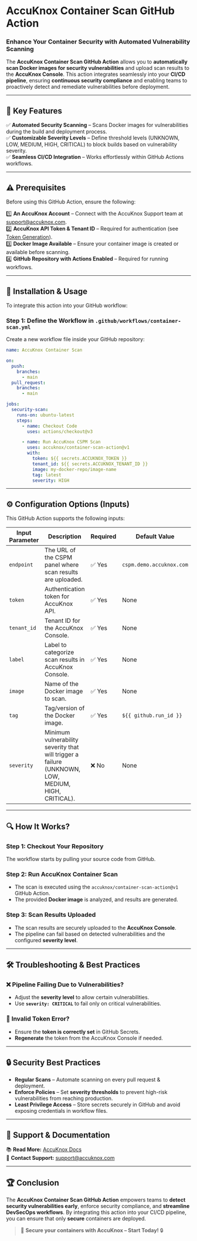 

#  **AccuKnox Container Scan GitHub Action**  

### **Enhance Your Container Security with Automated Vulnerability Scanning**  

The **AccuKnox Container Scan GitHub Action** allows you to **automatically scan Docker images for security vulnerabilities** and upload scan results to the **AccuKnox Console**. This action integrates seamlessly into your **CI/CD pipeline**, ensuring **continuous security compliance** and enabling teams to proactively detect and remediate vulnerabilities before deployment.  

---

## 🎯 **Key Features**  

✅ **Automated Security Scanning** – Scans Docker images for vulnerabilities during the build and deployment process.  
✅ **Customizable Severity Levels** – Define threshold levels (UNKNOWN, LOW, MEDIUM, HIGH, CRITICAL) to block builds based on vulnerability severity.  
✅ **Seamless CI/CD Integration** – Works effortlessly within GitHub Actions workflows.  

---

## ⚠️ **Prerequisites**  

Before using this GitHub Action, ensure the following:  

1️⃣ **An AccuKnox Account** – Connect with the AccuKnox Support team at [support@accuknox.com](mailto:support@accuknox.com).  
2️⃣ **AccuKnox API Token & Tenant ID** – Required for authentication (see [Token Generation](https://help.accuknox.com/getting-started/how-to-create-tokens/)).  
3️⃣ **Docker Image Available** – Ensure your container image is created or available before scanning.  
4️⃣ **GitHub Repository with Actions Enabled** – Required for running workflows.  

---

## 📌 **Installation & Usage**  

To integrate this action into your GitHub workflow:  

### **Step 1: Define the Workflow in `.github/workflows/container-scan.yml`**  

Create a new workflow file inside your GitHub repository:  

```yaml
name: AccuKnox Container Scan

on:
  push:
    branches:
      - main
  pull_request:
    branches:
      - main

jobs:
  security-scan:
    runs-on: ubuntu-latest
    steps:
      - name: Checkout Code
        uses: actions/checkout@v3

      - name: Run AccuKnox CSPM Scan
        uses: accuknox/container-scan-action@v1
        with:
          token: ${{ secrets.ACCUKNOX_TOKEN }}
          tenant_id: ${{ secrets.ACCUKNOX_TENANT_ID }}
          image: my-docker-repo/image-name
          tag: latest
          severity: HIGH
```

---

## ⚙️ **Configuration Options (Inputs)**  

This GitHub Action supports the following inputs:  

| **Input Parameter** | **Description** | **Required** | **Default Value** |
|----------------------|----------------|--------------|-------------------|
| `endpoint` | The URL of the CSPM panel where scan results are uploaded. | ✅ Yes | `cspm.demo.accuknox.com` |
| `token` | Authentication token for AccuKnox API. | ✅ Yes | None |
| `tenant_id` | Tenant ID for the AccuKnox Console. | ✅ Yes | None |
| `label` | Label to categorize scan results in AccuKnox Console. | ✅ Yes | None |
| `image` | Name of the Docker image to scan. | ✅ Yes | None |
| `tag` | Tag/version of the Docker image. | ✅ Yes | `${{ github.run_id }}` |
| `severity` | Minimum vulnerability severity that will trigger a failure (UNKNOWN, LOW, MEDIUM, HIGH, CRITICAL). | ❌ No | None |

---

## 🔍 **How It Works?**  

### **Step 1: Checkout Your Repository**  
The workflow starts by pulling your source code from GitHub.  

### **Step 2: Run AccuKnox Container Scan**  
- The scan is executed using the `accuknox/container-scan-action@v1` GitHub Action.  
- The provided **Docker image** is analyzed, and results are generated.  

### **Step 3: Scan Results Uploaded**  
- The scan results are securely uploaded to the **AccuKnox Console**.  
- The pipeline can fail based on detected vulnerabilities and the configured **severity level**.  

---

## 🛠️ **Troubleshooting & Best Practices**  

### ❌ **Pipeline Failing Due to Vulnerabilities?**  
- Adjust the **severity level** to allow certain vulnerabilities.  
- Use **`severity: CRITICAL`** to fail only on critical vulnerabilities.  

### 🔑 **Invalid Token Error?**  
- Ensure the **token is correctly set** in GitHub Secrets.  
- **Regenerate** the token from the AccuKnox Console if needed.  

---

## 🔒 **Security Best Practices**  

- **Regular Scans** – Automate scanning on every pull request & deployment.  
- **Enforce Policies** – Set **severity thresholds** to prevent high-risk vulnerabilities from reaching production.  
- **Least Privilege Access** – Store secrets securely in GitHub and avoid exposing credentials in workflow files.  

---

## 📖 **Support & Documentation**  

📚 **Read More:** [AccuKnox Docs](https://www.accuknox.com/)  
📧 **Contact Support:** [support@accuknox.com](mailto:support@accuknox.com)  

---

## 🏆 **Conclusion**  

The **AccuKnox Container Scan GitHub Action** empowers teams to **detect security vulnerabilities early**, enforce security compliance, and **streamline DevSecOps workflows**. By integrating this action into your CI/CD pipeline, you can ensure that only **secure** containers are deployed.  

> 🔹 **Secure your containers with AccuKnox – Start Today!** 🔒  


